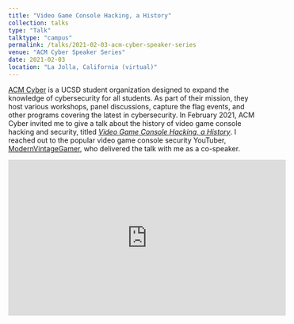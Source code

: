 ```yaml
---
title: "Video Game Console Hacking, a History"
collection: talks
type: "Talk"
talktype: "campus"
permalink: /talks/2021-02-03-acm-cyber-speaker-series
venue: "ACM Cyber Speaker Series"
date: 2021-02-03
location: "La Jolla, California (virtual)"
---
```


<a href="https://www.facebook.com/cyberucsd" target="_blank">ACM Cyber</a> is a UCSD student organization designed to expand the knowledge of cybersecurity for all students. As part of their mission, they host various workshops, panel discussions, capture the flag events, and other programs covering the latest in cybersecurity. In February 2021, ACM Cyber invited me to give a talk about the history of video game console hacking and security, titled <a href="https://youtu.be/MIgXVk4SLCQ" target="_blank"><i>Video Game Console Hacking, a History</i></a>. I reached out to the popular video game console security YouTuber, <a href="https://www.youtube.com/c/ModernVintageGamer" target="_blank">ModernVintageGamer</a>, who delivered the talk with me as a co-speaker.

<iframe width="560" height="315" src="https://www.youtube.com/embed/MIgXVk4SLCQ" title="YouTube video player" frameborder="0" allow="accelerometer; autoplay; clipboard-write; encrypted-media; gyroscope; picture-in-picture" allowfullscreen></iframe>
